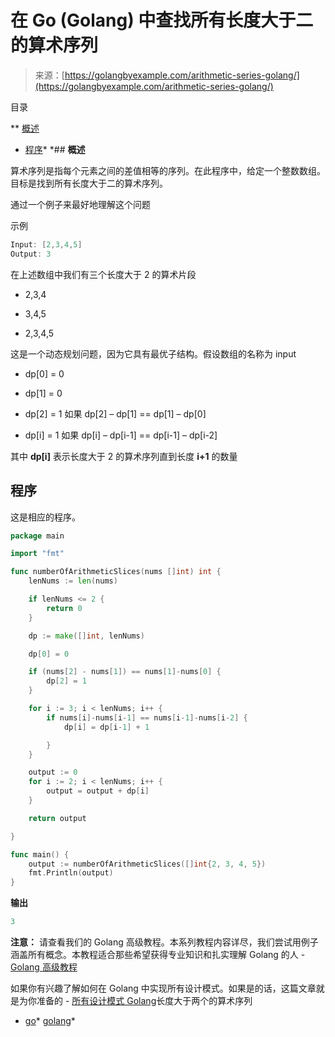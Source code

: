 <!--yml

分类: 未分类

日期: 2024-10-13 06:49:06

-->

# 在 Go (Golang) 中查找所有长度大于二的算术序列

> 来源：[https://golangbyexample.com/arithmetic-series-golang/](https://golangbyexample.com/arithmetic-series-golang/)

目录

**   [概述](#Overview "Overview")

+   [程序](#Program "Program")*  *## **概述**

算术序列是指每个元素之间的差值相等的序列。在此程序中，给定一个整数数组。目标是找到所有长度大于二的算术序列。

通过一个例子来最好地理解这个问题

示例

```go
Input: [2,3,4,5]
Output: 3
```

在上述数组中我们有三个长度大于 2 的算术片段

+   2,3,4

+   3,4,5

+   2,3,4,5

这是一个动态规划问题，因为它具有最优子结构。假设数组的名称为 input

+   dp[0] = 0

+   dp[1] = 0

+   dp[2] = 1 如果 dp[2] – dp[1] == dp[1] – dp[0]

+   dp[i] = 1 如果 dp[i] – dp[i-1] == dp[i-1] – dp[i-2]

其中 **dp[i]** 表示长度大于 2 的算术序列直到长度 **i+1** 的数量

## **程序**

这是相应的程序。

```go
package main

import "fmt"

func numberOfArithmeticSlices(nums []int) int {
	lenNums := len(nums)

	if lenNums <= 2 {
		return 0
	}

	dp := make([]int, lenNums)

	dp[0] = 0

	if (nums[2] - nums[1]) == nums[1]-nums[0] {
		dp[2] = 1
	}

	for i := 3; i < lenNums; i++ {
		if nums[i]-nums[i-1] == nums[i-1]-nums[i-2] {
			dp[i] = dp[i-1] + 1

		}
	}

	output := 0
	for i := 2; i < lenNums; i++ {
		output = output + dp[i]
	}

	return output

}

func main() {
	output := numberOfArithmeticSlices([]int{2, 3, 4, 5})
	fmt.Println(output)
}
```

**输出**

```go
3
```

**注意：** 请查看我们的 Golang 高级教程。本系列教程内容详尽，我们尝试用例子涵盖所有概念。本教程适合那些希望获得专业知识和扎实理解 Golang 的人 - [Golang 高级教程](https://golangbyexample.com/golang-comprehensive-tutorial/)

如果你有兴趣了解如何在 Golang 中实现所有设计模式。如果是的话，这篇文章就是为你准备的 - [所有设计模式 Golang](https://golangbyexample.com/all-design-patterns-golang/)长度大于两个的算术序列

+   [go](https://golangbyexample.com/tag/go/)*   [golang](https://golangbyexample.com/tag/golang/)*
